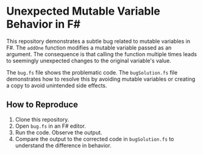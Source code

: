 # Unexpected Mutable Variable Behavior in F#

This repository demonstrates a subtle bug related to mutable variables in F#.  The `addOne` function modifies a mutable variable passed as an argument. The consequence is that calling the function multiple times leads to seemingly unexpected changes to the original variable's value.

The `bug.fs` file shows the problematic code.  The `bugSolution.fs` file demonstrates how to resolve this by avoiding mutable variables or creating a copy to avoid unintended side effects.

## How to Reproduce

1. Clone this repository.
2. Open `bug.fs` in an F# editor.
3. Run the code. Observe the output.
4. Compare the output to the corrected code in `bugSolution.fs` to understand the difference in behavior.